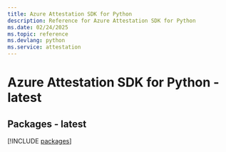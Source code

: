 ```yaml
---
title: Azure Attestation SDK for Python
description: Reference for Azure Attestation SDK for Python
ms.date: 02/24/2025
ms.topic: reference
ms.devlang: python
ms.service: attestation
---
```

# Azure Attestation SDK for Python - latest
## Packages - latest
[!INCLUDE [packages](attestation-index.md)]